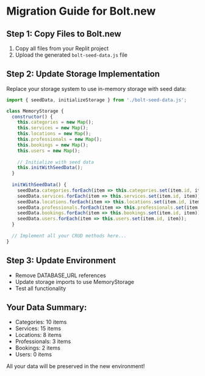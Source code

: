 # Migration Guide for Bolt.new

## Step 1: Copy Files to Bolt.new
1. Copy all files from your Replit project
2. Upload the generated `bolt-seed-data.js` file

## Step 2: Update Storage Implementation
Replace your storage system to use in-memory storage with seed data:

```javascript
import { seedData, initializeStorage } from './bolt-seed-data.js';

class MemoryStorage {
  constructor() {
    this.categories = new Map();
    this.services = new Map();
    this.locations = new Map();
    this.professionals = new Map();
    this.bookings = new Map();
    this.users = new Map();
    
    // Initialize with seed data
    this.initWithSeedData();
  }
  
  initWithSeedData() {
    seedData.categories.forEach(item => this.categories.set(item.id, item));
    seedData.services.forEach(item => this.services.set(item.id, item));
    seedData.locations.forEach(item => this.locations.set(item.id, item));
    seedData.professionals.forEach(item => this.professionals.set(item.id, item));
    seedData.bookings.forEach(item => this.bookings.set(item.id, item));
    seedData.users.forEach(item => this.users.set(item.id, item));
  }
  
  // Implement all your CRUD methods here...
}
```

## Step 3: Update Environment
- Remove DATABASE_URL references
- Update storage imports to use MemoryStorage
- Test all functionality

## Your Data Summary:
- Categories: 10 items
- Services: 15 items  
- Locations: 8 items
- Professionals: 3 items
- Bookings: 2 items
- Users: 0 items

All your data will be preserved in the new environment!
